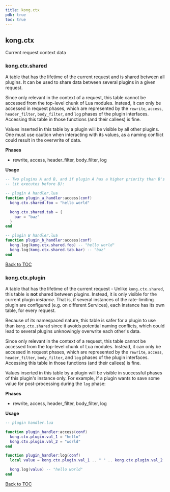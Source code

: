 ```yaml
---
title: kong.ctx
pdk: true
toc: true
---
```


## kong.ctx

Current request context data



### kong.ctx.shared

A table that has the lifetime of the current request and is shared between
 all plugins.  It can be used to share data between several plugins in a given
 request.

 Since only relevant in the context of a request, this table cannot be
 accessed from the top-level chunk of Lua modules. Instead, it can only be
 accessed in request phases, which are represented by the `rewrite`,
 `access`, `header_filter`, `body_filter`, and `log` phases of the plugin
 interfaces.  Accessing this table in those functions (and their callees) is
 fine.

 Values inserted in this table by a plugin will be visible by all other
 plugins.  One must use caution when interacting with its values, as a naming
 conflict could result in the overwrite of data.


**Phases**

* rewrite, access, header_filter, body_filter, log

**Usage**

``` lua
-- Two plugins A and B, and if plugin A has a higher priority than B's
-- (it executes before B):

-- plugin A handler.lua
function plugin_a_handler:access(conf)
  kong.ctx.shared.foo = "hello world"

  kong.ctx.shared.tab = {
    bar = "baz"
  }
end

-- plugin B handler.lua
function plugin_b_handler:access(conf)
  kong.log(kong.ctx.shared.foo) -- "hello world"
  kong.log(kong.ctx.shared.tab.bar) -- "baz"
end
```

[Back to TOC](#table-of-contents)


### kong.ctx.plugin

A table that has the lifetime of the current request - Unlike
 `kong.ctx.shared`, this table is **not** shared between plugins.   Instead,
 it is only visible for the current plugin _instance_. That is, if several
 instances of the rate-limiting plugin are configured (e.g. on different
 Services), each instance has its own table, for every request.

 Because of its namespaced nature, this table is safer for a plugin to use
 than `kong.ctx.shared` since it avoids potential naming conflicts, which
 could lead to several plugins unknowingly overwrite each other's data.

 Since only relevant in the context of a request, this table cannot be
 accessed from the top-level chunk of Lua modules. Instead, it can only be
 accessed in request phases, which are represented by the `rewrite`,
 `access`, `header_filter`, `body_filter`, and `log` phases of the plugin
 interfaces.  Accessing this table in those functions (and their callees) is
 fine.

 Values inserted in this table by a plugin will be visible in successful
 phases of this plugin's instance only. For example, if a plugin wants to
 save some value for post-processing during the `log` phase:


**Phases**

* rewrite, access, header_filter, body_filter, log

**Usage**

``` lua
-- plugin handler.lua

function plugin_handler:access(conf)
  kong.ctx.plugin.val_1 = "hello"
  kong.ctx.plugin.val_2 = "world"
end

function plugin_handler:log(conf)
  local value = kong.ctx.plugin.val_1 .. " " .. kong.ctx.plugin.val_2

  kong.log(value) -- "hello world"
end
```

[Back to TOC](#table-of-contents)

